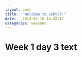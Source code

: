 ```yaml
---
layout: post
title:  "Welcome to Jekyll!"
date:   2014-04-18 14:52:17
categories: weekone
---
```


# Week 1 day 3 text

